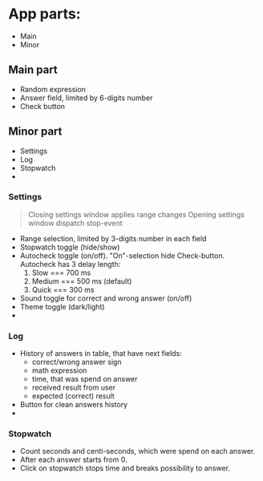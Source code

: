 # App parts:
  - Main
  - Minor

## Main part
  - Random expression
  - Answer field, limited by 6-digits number
  - Check button

## Minor part
  - Settings
  - Log
  - Stopwatch
  - 
### Settings
> Closing settings window applies range changes
> Opening settings window dispatch stop-event
  - Range selection, limited by 3-digits number in each field
  - Stopwatch toggle (hide/show)
  - Autocheck toggle (on/off). "On"-selection hide Check-button.
    Autocheck has 3 delay length:
      1. Slow === 700 ms
      2. Medium === 500 ms (default)
      3. Quick === 300 ms
  - Sound toggle for correct and wrong answer (on/off)
  - Theme toggle (dark/light)
  - 
### Log
  - History of answers in table, that have next fields:
    - correct/wrong answer sign
    - math expression
    - time, that was spend on answer
    - received result from user
    - expected (correct) result
  - Button for clean answers history
  - 
### Stopwatch
  - Count seconds and centi-seconds, which were spend on each answer. 
  - After each answer starts from 0. 
  - Click on stopwatch stops time and breaks possibility to answer.
